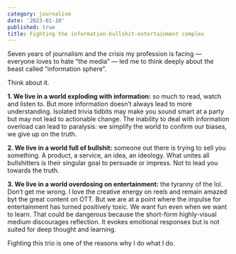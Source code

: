 ```yaml
---
category: journalism
date: '2023-01-10'
published: true
title: Fighting the information-bullshit-entertainment complex
---
```


Seven years of journalism and the crisis my profession is facing — everyone loves to hate “the media” — led me to think deeply about the beast called “information sphere”.

Think about it.

**1. We live in a world exploding with information:** so much to read, watch and listen to. But more information doesn’t always lead to more understanding. Isolated trivia tidbits may make you sound smart at a party but may not lead to actionable change. The inability to deal with information overload can lead to paralysis: we simplify the world to confirm our biases, we give up on the truth.

**2. We live in a world full of bullshit:** someone out there is trying to sell you something. A product, a service, an idea, an ideology. What unites all bullshitters is their singular goal to persuade or impress. Not to lead you towards the truth.

**3. We live in a world overdosing on entertainment:** the tyranny of the lol. Don’t get me wrong. I love the creative energy on reels and remain amazed byt the great content on OTT. But we are at a point where the impulse for entertainment has turned positively toxic. We want fun even when we want to learn. That could be dangerous because the short-form highly-visual medium discourages reflection. It evokes emotional responses but is not suited for deep thought and learning.

Fighting this trio is one of the reasons why I do what I do.
